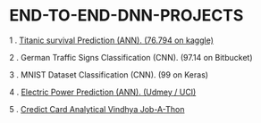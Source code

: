 # END-TO-END-DNN-PROJECTS

1 . [Titanic survival Prediction (ANN). (76.794 on kaggle)](https://www.kaggle.com/c/titanic)

2 . German Traffic Signs Classification (CNN). (97.14 on Bitbucket)

3 . MNIST Dataset Classification (CNN).  (99 on Keras)

4 . [Electric Power Prediction (ANN).   (Udmey / UCI)](https://www.udemy.com/course/linear-regression-with-artificial-neural-network/) 

5 . [Credict Card Analytical Vindhya Job-A-Thon](https://datahack.analyticsvidhya.com/contest/job-a-thon-2/)
